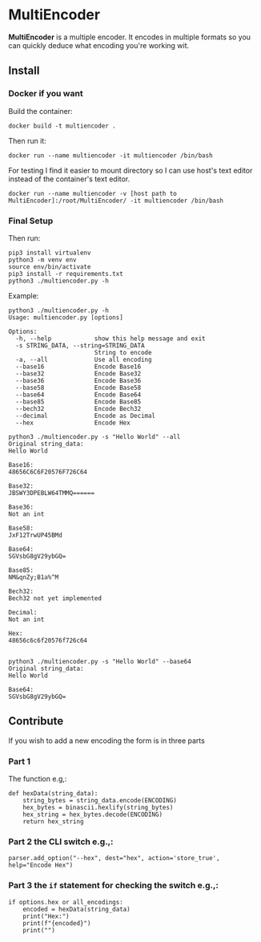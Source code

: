 # MultiEncoder
**MultiEncoder** is a multiple encoder. It encodes  in multiple formats so you can quickly deduce what encoding you're working wit.

## Install

### Docker if you want
Build the container:

`docker build -t multiencoder .`

Then run it: 

`docker run --name multiencoder -it multiencoder /bin/bash`

For testing I find it easier to mount directory so I can use host's text editor instead of the container's text editor.

`docker run --name multiencoder -v [host path to MultiEncoder]:/root/MultiEncoder/ -it multiencoder /bin/bash`


### Final Setup
Then run:
```
pip3 install virtualenv
python3 -m venv env
source env/bin/activate
pip3 install -r requirements.txt
python3 ./multiencoder.py -h
```
Example:
```
python3 ./multiencoder.py -h
Usage: multiencoder.py [options]

Options:
  -h, --help            show this help message and exit
  -s STRING_DATA, --string=STRING_DATA
                        String to encode
  -a, --all             Use all encoding
  --base16              Encode Base16
  --base32              Encode Base32
  --base36              Encode Base36
  --base58              Encode Base58
  --base64              Encode Base64
  --base85              Encode Base85
  --bech32              Encode Bech32
  --decimal             Encode as Decimal
  --hex                 Encode Hex
  ```
  ```
python3 ./multiencoder.py -s "Hello World" --all
Original string_data:
Hello World

Base16:
48656C6C6F20576F726C64

Base32:
JBSWY3DPEBLW64TMMQ======

Base36:
Not an int

Base58:
JxF12TrwUP45BMd

Base64:
SGVsbG8gV29ybGQ=

Base85:
NM&qnZy;B1a%^M

Bech32:
Bech32 not yet implemented

Decimal:
Not an int

Hex:
48656c6c6f20576f726c64


python3 ./multiencoder.py -s "Hello World" --base64
Original string_data:
Hello World

Base64:
SGVsbG8gV29ybGQ=
```
## Contribute
If you wish to add a new encoding the form is in three parts
### Part 1
The function e.g,:
```
def hexData(string_data):
	string_bytes = string_data.encode(ENCODING)
	hex_bytes = binascii.hexlify(string_bytes)
	hex_string = hex_bytes.decode(ENCODING)
	return hex_string
```
### Part 2 the CLI switch e.g.,:
```
parser.add_option("--hex", dest="hex", action='store_true', help="Encode Hex")
```
### Part 3 the `if` statement for checking the switch e.g.,:
```
if options.hex or all_encodings:
	encoded = hexData(string_data)
	print("Hex:")
	print(f"{encoded}")
	print("")
```
